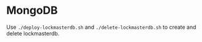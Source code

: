 # MongoDB

Use `./deploy-lockmasterdb.sh` and `./delete-lockmasterdb.sh` to create and delete lockmasterdb.

